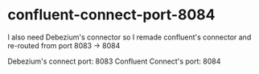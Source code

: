 # confluent-connect-port-8084

I also need Debezium's connector so I remade confluent's connector and re-routed from port 8083 -> 8084

Debezium's connect port: 8083
Confluent Connect's port: 8084
